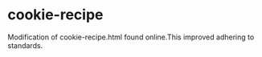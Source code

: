 # cookie-recipe
Modification of cookie-recipe.html found online.This improved adhering to standards.
